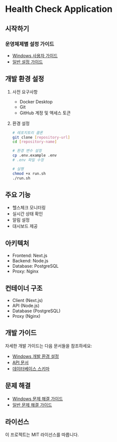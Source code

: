 # Health Check Application

## 시작하기

### 운영체제별 설정 가이드

- [Windows 사용자 가이드](WINDOWS_GUIDE.md)
- [일반 설정 가이드](SETUP.md)

## 개발 환경 설정

1. 사전 요구사항
   - Docker Desktop
   - Git
   - GitHub 계정 및 액세스 토큰

2. 환경 설정
   ```bash
   # 레포지토리 클론
   git clone [repository-url]
   cd [repository-name]

   # 환경 변수 설정
   cp .env.example .env
   # .env 파일 수정

   # 실행
   chmod +x run.sh
   ./run.sh
   ```

## 주요 기능

- 헬스체크 모니터링
- 실시간 상태 확인
- 알림 설정
- 대시보드 제공

## 아키텍처

- Frontend: Next.js
- Backend: Node.js
- Database: PostgreSQL
- Proxy: Nginx

## 컨테이너 구조

- Client (Next.js)
- API (Node.js)
- Database (PostgreSQL)
- Proxy (Nginx)

## 개발 가이드

자세한 개발 가이드는 다음 문서들을 참조하세요:
- [Windows 개발 환경 설정](WINDOWS_GUIDE.md)
- [API 문서](./docs/API.md)
- [데이터베이스 스키마](./docs/DATABASE.md)

## 문제 해결

- [Windows 문제 해결 가이드](WINDOWS_GUIDE.md#문제-해결)
- [일반 문제 해결 가이드](SETUP.md#문제-해결)

## 라이선스

이 프로젝트는 MIT 라이선스를 따릅니다.
